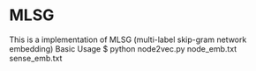 # MLSG
This is a implementation of  MLSG (multi-label skip-gram network embedding)
Basic Usage
$ python node2vec.py node_emb.txt sense_emb.txt
